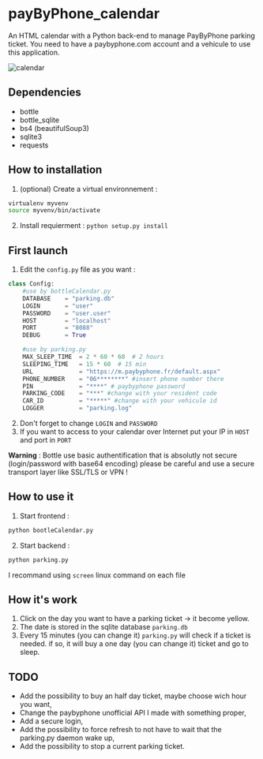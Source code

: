 # payByPhone_calendar
An HTML calendar with a Python back-end to manage PayByPhone parking ticket.
You need to have a paybyphone.com account and a vehicule to use this application.

![calendar](http://img11.hostingpics.net/pics/257876calendar.png)

## Dependencies

* bottle
* bottle_sqlite
* bs4 (beautifulSoup3)
* sqlite3
* requests

## How to installation
1. (optional) Create a virtual environnement :
```bash
virtualenv myvenv
source myvenv/bin/activate
```
2. Install requierment : `python setup.py install`

## First launch
1. Edit the `config.py` file as you want :
```python
class Config:
    #use by bottleCalendar.py
    DATABASE    = "parking.db"
    LOGIN       = "user"
    PASSWORD    = "user.user"
    HOST        = "localhost"
    PORT        = "8088"
    DEBUG       = True

    #use by parking.py
    MAX_SLEEP_TIME  = 2 * 60 * 60  # 2 hours
    SLEEPING_TIME   = 15 * 60  # 15 min
    URL             = "https://m.paybyphone.fr/default.aspx"
    PHONE_NUMBER    = "06********" #insert phone number there
    PIN             = "****" # paybyphone password
    PARKING_CODE    = "***" #change with your resident code
    CAR_ID          = "*****" #change with your vehicule id
    LOGGER          = "parking.log"
```
2. Don't forget to change `LOGIN` and `PASSWORD`
3. If you want to access to your calendar over Internet put your IP in `HOST` and port in `PORT`

**Warning** : Bottle use basic authentification that is absolutly not secure (login/password with base64 encoding) please be careful and use a secure transport layer like SSL/TLS or VPN !

## How to use it
1. Start frontend :
```bash
python bootleCalendar.py
```
2. Start backend :
```bash
python parking.py
```
I recommand using `screen` linux command on each file

## How it's work
1. Click on the day you want to have a parking ticket -> it become yellow.
2. The date is stored in the sqlite database `parking.db`
3. Every 15 minutes (you can change it) `parking.py` will check if a ticket is needed. if so, it will buy a one day (you can change it) ticket and go to sleep.

## TODO
* Add the possibility to buy an half day ticket, maybe choose wich hour you want,
* Change the paybyphone unofficial API I made with something proper,
* Add a secure login,
* Add the possibility to force refresh to not have to wait that the parking.py daemon wake up,
* Add the possibility to stop a current parking ticket.

